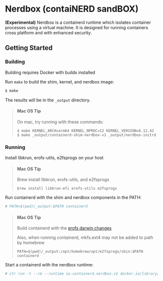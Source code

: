 # Nerdbox (contaiNERD sandBOX)

__(Experimental)__ Nerdbox is a containerd runtime which isolates container
processes using a virtual machine. It is designed for running containers
cross platform and with enhanced security.

## Getting Started

### Building

Building requires Docker with buildx installed


Run `make` to build the shim, kernel, and nerdbox image:

```bash
$ make
```

The results will be in the `_output` directory.

> #### Mac OS Tip
> 
> On mac, try running with these commands:
> ```
> $ make KERNEL_ARCH=arm64 KERNEL_NPROC=12 KERNEL_VERSION=6.12.42
> $ make _output/containerd-shim-nerdbox-v1 _output/nerdbox-initrd
> ```

### Running

Install libkrun, erofs-utils, e2fsprogs on your host

> #### Mac OS Tip
>
> Brew install libkrun, erofs-utils, and e2fsprogs
> 
> `brew install libkrun-efi erofs-utils e2fsprogs`
>

Run containerd with the shim and nerdbox components in the PATH:

```bash
# PATH=$(pwd)/_output:$PATH containerd
```

> #### Mac OS Tip
>
> Build containerd with the [erofs darwin changes](https://github.com/dmcgowan/containerd/tree/v2.2.0-beta.0-erofs-darwin.0)
>
> Also, when running containerd, mkfs.ext4 may not be added to path by homebrew
>
> `PATH=$(pwd)/_output:/opt/homebrew/opt/e2fsprogs/sbin:$PATH containerd`
>

Start a containerd with the nerdbox runtime:

```bash
# ctr run -t --rm --runtime io.containerd.nerdbox.v1 docker.io/library/alpine:latest test /bin/sh
```


